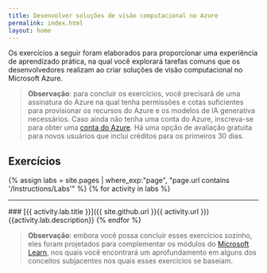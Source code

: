 ```yaml
---
title: Desenvolver soluções de visão computacional no Azure
permalink: index.html
layout: home
---
```


Os exercícios a seguir foram elaborados para proporcionar uma experiência de aprendizado prática, na qual você explorará tarefas comuns que os desenvolvedores realizam ao criar soluções de visão computacional no Microsoft Azure.

> **Observação**: para concluir os exercícios, você precisará de uma assinatura do Azure na qual tenha permissões e cotas suficientes para provisionar os recursos do Azure e os modelos de IA generativa necessários. Caso ainda não tenha uma conta do Azure, inscreva-se para obter uma [conta do Azure](https://azure.microsoft.com/free). Há uma opção de avaliação gratuita para novos usuários que inclui créditos para os primeiros 30 dias.

## Exercícios

{% assign labs = site.pages | where_exp:"page", "page.url contains '/Instructions/Labs'" %} {% for activity in labs  %}
<hr>
### [{{ activity.lab.title }}]({{ site.github.url }}{{ activity.url }}) {{activity.lab.description}} {% endfor %}

> **Observação**: embora você possa concluir esses exercícios sozinho, eles foram projetados para complementar os módulos do [Microsoft Learn](https://learn.microsoft.com/training/paths/create-computer-vision-solutions-azure-ai/), nos quais você encontrará um aprofundamento em alguns dos conceitos subjacentes nos quais esses exercícios se baseiam.
